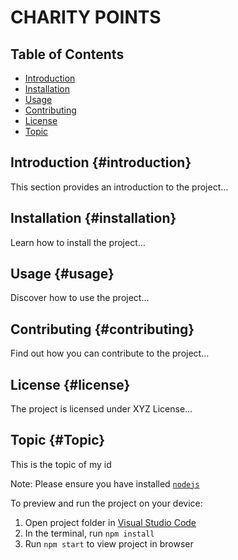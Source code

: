 
  # CHARITY POINTS

## Table of Contents
- [Introduction](#introduction)
- [Installation](#installation)
- [Usage](#usage)
- [Contributing](#contributing)
- [License](#license)
- [Topic ](#Topic )
## Introduction {#introduction}
This section provides an introduction to the project...

## Installation {#installation}
Learn how to install the project...

## Usage {#usage}
Discover how to use the project...

## Contributing {#contributing}
Find out how you can contribute to the project...

## License {#license}
The project is licensed under XYZ License...
## Topic {#Topic}
This is the topic of my id 

  Note: Please ensure you have installed <code><a href="https://nodejs.org/en/download/">nodejs</a></code>

  To preview and run the project on your device:
  1) Open project folder in <a href="https://code.visualstudio.com/download">Visual Studio Code</a>
  2) In the terminal, run `npm install`
  3) Run `npm start` to view project in browser
  
